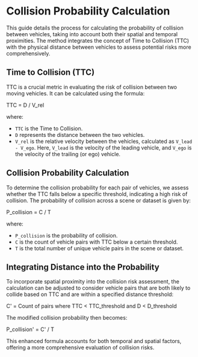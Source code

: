 # Collision Probability Calculation

This guide details the process for calculating the probability of collision between vehicles, taking into account both their spatial and temporal proximities. The method integrates the concept of Time to Collision (TTC) with the physical distance between vehicles to assess potential risks more comprehensively.

## Time to Collision (TTC)

TTC is a crucial metric in evaluating the risk of collision between two moving vehicles. It can be calculated using the formula:

TTC = D / V_rel


where:

- `TTC` is the Time to Collision.
- `D` represents the distance between the two vehicles.
- `V_rel` is the relative velocity between the vehicles, calculated as `V_lead - V_ego`. Here, `V_lead` is the velocity of the leading vehicle, and `V_ego` is the velocity of the trailing (or ego) vehicle.

## Collision Probability Calculation

To determine the collision probability for each pair of vehicles, we assess whether the TTC falls below a specific threshold, indicating a high risk of collision. The probability of collision across a scene or dataset is given by:

P_collision = C / T

where:

- `P_collision` is the probability of collision.
- `C` is the count of vehicle pairs with TTC below a certain threshold.
- `T` is the total number of unique vehicle pairs in the scene or dataset.

## Integrating Distance into the Probability

To incorporate spatial proximity into the collision risk assessment, the calculation can be adjusted to consider vehicle pairs that are both likely to collide based on TTC and are within a specified distance threshold:

C' = Count of pairs where TTC < TTC_threshold and D < D_threshold

The modified collision probability then becomes:

P_collision' = C' / T

This enhanced formula accounts for both temporal and spatial factors, offering a more comprehensive evaluation of collision risks.